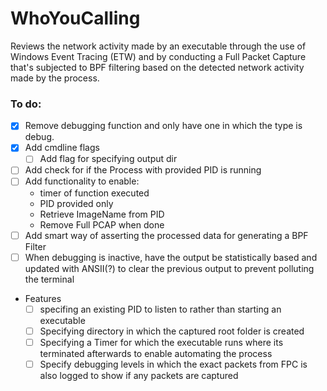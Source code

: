 # WhoYouCalling
Reviews the network activity made by an executable through the use of Windows Event Tracing (ETW) and by conducting a Full Packet Capture that's subjected to BPF filtering based on the detected network activity made by the process. 

### To do:
- [X] Remove debugging function and only have one in which the type is debug.
- [X] Add cmdline flags 
	- [ ] Add flag for specifying output dir
- [ ] Add check for if the Process with provided PID is running
- [ ] Add functionality to enable:
	- timer of function executed
	- PID provided only 
	- Retrieve ImageName from PID
	- Remove Full PCAP when done
- [ ] Add smart way of asserting the processed data for generating a BPF Filter
- [ ] When debugging is inactive, have the output be statistically based and updated with ANSII(?) to clear the previous output to prevent polluting the terminal
- Features
  - [ ] specifing an existing PID to listen to rather than starting an executable
  - [ ] Specifying directory in which the captured root folder is created
  - [ ] Specifying a Timer for which the executable runs where its terminated afterwards to enable automating the process
  - [ ] Specify debugging levels in which the exact packets from FPC is also logged to show if any packets are captured